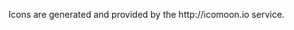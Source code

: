 <!DOCTYPE html PUBLIC "-//W3C//DTD HTML 4.0 Transitional//EN" "http://www.w3.org/TR/REC-html40/loose.dtd">
<html><body><p>Icons are generated and provided by the http://icomoon.io service.
</p></body></html>
